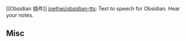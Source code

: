 

[[Obsidian 插件]]
[joethei/obsidian-tts](https://github.com/joethei/obsidian-tts): Text to speech for Obsidian. Hear your notes.




## Misc



